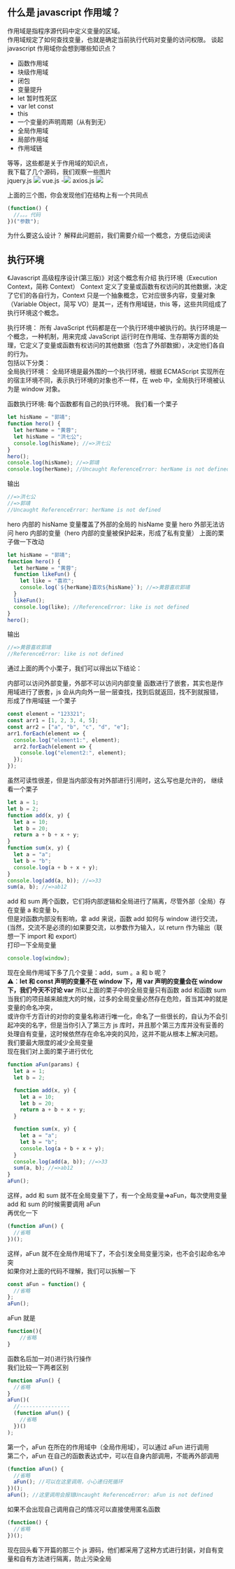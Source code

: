 ## 什么是 javascript 作用域？

作用域是指程序源代码中定义变量的区域。  
作用域规定了如何查找变量，也就是确定当前执行代码对变量的访问权限。
谈起 javascript 作用域你会想到哪些知识点？

- 函数作用域
- 块级作用域
- 闭包
- 变量提升
- let 暂时性死区
- var let const
- this
- 一个变量的声明周期（从有到无）
- 全局作用域
- 局部作用域
- 作用域链

等等，这些都是关于作用域的知识点，  
我下载了几个源码，我们观察一些图片  
jquery.js
[![](http://www.qdtalk.com/wp-content/uploads/2019/01/jquery.png)](http://www.qdtalk.com/wp-content/uploads/2019/01/jquery.png)
vue.js -[![](http://www.qdtalk.com/wp-content/uploads/2019/01/vuejs.png)](http://www.qdtalk.com/wp-content/uploads/2019/01/vuejs.png)
axios.js
[![](http://www.qdtalk.com/wp-content/uploads/2019/01/axios.png)](http://www.qdtalk.com/wp-content/uploads/2019/01/axios.png)

上面的三个图，你会发现他们在结构上有一个共同点

```javascript
(function() {
  //。。。代码
})("参数");
```

为什么要这么设计？
解释此问题前，我们需要介绍一个概念，方便后边阅读

## 执行环境

《Javascript 高级程序设计(第三版)》对这个概念有介绍
执行环境（Execution Context，简称 Context）
Context 定义了变量或函数有权访问的其他数据，决定了它们的各自行为，Context 只是一个抽象概念，它对应很多内容，变量对象（Variable Object，简写 VO）是其一，还有作用域链，this 等，这些共同组成了执行环境这个概念。

执行环境： 所有 JavaScript 代码都是在一个执行环境中被执行的。执行环境是一个概念，一种机制，用来完成 JavaScript 运行时在作用域、生存期等方面的处理，它定义了变量或函数有权访问的其他数据（包含了外部数据），决定他们各自的行为。  
包括以下分类：  
全局执行环境： 全局环境是最外围的一个执行环境，根据 ECMAScript 实现所在的宿主环境不同，表示执行环境的对象也不一样，在 web 中，全局执行环境被认为是 window 对象。

函数执行环境: 每个函数都有自己的执行环境。
我们看一个栗子

```javascript
let hisName = "郭靖";
function hero() {
  let herName = "黄蓉";
  let hisName = "洪七公";
  console.log(hisName); //=>洪七公
}
hero();
console.log(hisName); //=>郭靖
console.log(herName); //Uncaught ReferenceError: herName is not defined
```

输出

```javascript
//=>洪七公
//=>郭靖
//Uncaught ReferenceError: herName is not defined
```

hero 内部的 hisName 变量覆盖了外部的全局的 hisName 变量
hero 外部无法访问 hero 内部的变量（hero 内部的变量被保护起来，形成了私有变量）
上面的栗子做一下改动

```javascript
let hisName = "郭靖";
function hero() {
  let herName = "黄蓉";
  function likeFun() {
    let like = "喜欢";
    console.log(`${herName}喜欢${hisName}`); //=>黄蓉喜欢郭靖
  }
  likeFun();
  console.log(like); //ReferenceError: like is not defined
}
hero();
```

输出

```javascript
//=>黄蓉喜欢郭靖
//ReferenceError: like is not defined
```

通过上面的两个小栗子，我们可以得出以下结论：

内部可以访问外部变量，外部不可以访问内部变量
函数进行了嵌套，其实也是作用域进行了嵌套，js 会从内向外一层一层查找，找到后就返回，找不到就报错，形成了作用域链
一个栗子

```javascript
const element = "123321";
const arr1 = [1, 2, 3, 4, 5];
const arr2 = ["a", "b", "c", "d", "e"];
arr1.forEach(element => {
  console.log("element1:", element);
  arr2.forEach(element => {
    console.log("element2:", element);
  });
});
```

虽然可读性很差，但是当内部没有对外部进行引用时，这么写也是允许的，
继续看一个栗子

```javascript
let a = 1;
let b = 2;
function add(x, y) {
  let a = 10;
  let b = 20;
  return a + b + x + y;
}
function sum(x, y) {
  let a = "a";
  let b = "b";
  console.log(a + b + x + y);
}
console.log(add(a, b)); //=>33
sum(a, b); //=>ab12
```

add 和 sum 两个函数，它们将内部逻辑和全局进行了隔离，尽管外部（全局）存在变量 a 和变量 b，  
但是对函数内部没有影响，拿 add 来说，函数 add 如何与 window 进行交流，  
(当然，交流不是必须的)如果要交流，以参数作为输入，以 return 作为输出（联想一下 import 和 export）  
打印一下全局变量

```javascript
console.log(window);
```

现在全局作用域下多了几个变量：add，sum 。a 和 b 呢？  
⚠️：**let 和 const 声明的变量不在 window 下，用 var 声明的变量会在 window 下，我们今天不讨论 var**
所以上面的栗子中的全局变量只有函数 add 和函数 sum  
当我们的项目越来越庞大的时候，过多的全局变量必然存在危险，首当其冲的就是变量的命名冲突，  
或许你千方百计的对你的变量名称进行唯一化，命名了一些很长的，自认为不会引起冲突的名字，但是当你引入了第三方 js 库时，并且那个第三方库并没有妥善的处理自有变量，这时候依然存在命名冲突的风险，这并不能从根本上解决问题。  
我们要最大限度的减少全局变量  
现在我们对上面的栗子进行优化

```javascript
function aFun(params) {
  let a = 1;
  let b = 2;

  function add(x, y) {
    let a = 10;
    let b = 20;
    return a + b + x + y;
  }

  function sum(x, y) {
    let a = "a";
    let b = "b";
    console.log(a + b + x + y);
  }
  console.log(add(a, b)); //=>33
  sum(a, b); //=>ab12
}
aFun();
```

这样，add 和 sum 就不在全局变量下了，有一个全局变量=>aFun，每次使用变量 add 和 sum 的时候需要调用 aFun  
再优化一下

```javascript
(function aFun() {
  //省略
})();
```

这样，aFun 就不在全局作用域下了，不会引发全局变量污染，也不会引起命名冲突  
如果你对上面的代码不理解，我们可以拆解一下

```javascript
const aFun = function() {
  //省略
};
aFun();
```

aFun 就是

```javascript
function(){
	//省略
}
```

函数名后加一对()进行执行操作  
我们比较一下两者区别

```javascript
function aFun() {
  //省略
}
aFun()(
  //----------------
  (function aFun() {
    //省略
  })()
);
```

第一个，aFun 在所在的作用域中（全局作用域），可以通过 aFun 进行调用  
第二个，aFun 在自己的函数表达式中，可以在自身内部调用，不能再外部调用

```javascript
(function aFun() {
  //省略
  aFun(); //可以在这里调用，小心递归死循环
})();
aFun(); //这里调用会报错Uncaught ReferenceError: aFun is not defined
```

如果不会出现自己调用自己的情况可以直接使用匿名函数

```javascript
(function() {
  //省略
})();
```

现在回头看下开篇的那三个 js 源码，他们都采用了这种方式进行封装，对自有变量和自有方法进行隔离，防止污染全局
